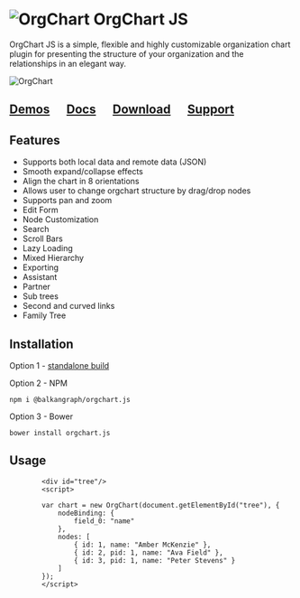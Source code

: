 # ![OrgChart](https://balkangraph.com/content/img/icon-orgchart-js.png) OrgChart JS
OrgChart JS is a simple, flexible and highly customizable organization chart plugin for presenting the structure of your organization and the relationships in an elegant way.

![OrgChart](https://balkangraph.com/content/img/screenshot-orgchart-js-2.png)

## [Demos](https://balkangraph.com/OrgChartJS/Demos/BasicUsage)  &nbsp;&nbsp;&nbsp;&nbsp;  [Docs](https://balkangraph.com/OrgChartJS/Docs/GettingStarted)  &nbsp;&nbsp;&nbsp;&nbsp;  [Download](https://balkangraph.com/OrgChartJS/Download) &nbsp;&nbsp;&nbsp;&nbsp;  [Support](https://balkangraph.com/OrgChartJS/Support)

## Features
- Supports both local data and remote data (JSON)
- Smooth expand/collapse effects
- Align the chart in 8 orientations
- Allows user to change orgchart structure by drag/drop nodes
- Supports pan and zoom
- Edit Form
- Node Customization
- Search
- Scroll Bars
- Lazy Loading
- Mixed Hierarchy
- Exporting
- Assistant
- Partner
- Sub trees
- Second and curved links
- Family Tree

## Installation
Option 1 - [standalone build](https://balkangraph.com/OrgChartJS/Docs/GettingStarted)

Option 2 - NPM
```
npm i @balkangraph/orgchart.js
```

Option 3 - Bower
```
bower install orgchart.js
```


## Usage
```
        <div id="tree"/>
        <script>
 
        var chart = new OrgChart(document.getElementById("tree"), {
            nodeBinding: {
                field_0: "name"
            },
            nodes: [
                { id: 1, name: "Amber McKenzie" },
                { id: 2, pid: 1, name: "Ava Field" },
                { id: 3, pid: 1, name: "Peter Stevens" }
            ]
        });
        </script>
```

